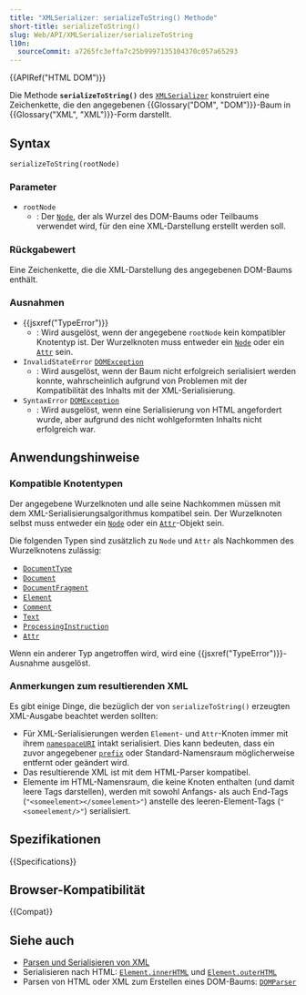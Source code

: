 ```yaml
---
title: "XMLSerializer: serializeToString() Methode"
short-title: serializeToString()
slug: Web/API/XMLSerializer/serializeToString
l10n:
  sourceCommit: a7265fc3effa7c25b9997135104370c057a65293
---
```


{{APIRef("HTML DOM")}}

Die Methode **`serializeToString()`** des [`XMLSerializer`](/de/docs/Web/API/XMLSerializer) konstruiert eine Zeichenkette, die den angegebenen {{Glossary("DOM", "DOM")}}-Baum in {{Glossary("XML", "XML")}}-Form darstellt.

## Syntax

```js-nolint
serializeToString(rootNode)
```

### Parameter

- `rootNode`
  - : Der [`Node`](/de/docs/Web/API/Node), der als Wurzel des DOM-Baums oder Teilbaums verwendet wird, für den eine XML-Darstellung erstellt werden soll.

### Rückgabewert

Eine Zeichenkette, die die XML-Darstellung des angegebenen DOM-Baums enthält.

### Ausnahmen

- {{jsxref("TypeError")}}
  - : Wird ausgelöst, wenn der angegebene `rootNode` kein kompatibler Knotentyp ist. Der Wurzelknoten muss entweder ein [`Node`](/de/docs/Web/API/Node) oder ein [`Attr`](/de/docs/Web/API/Attr) sein.
- `InvalidStateError` [`DOMException`](/de/docs/Web/API/DOMException)
  - : Wird ausgelöst, wenn der Baum nicht erfolgreich serialisiert werden konnte, wahrscheinlich aufgrund von Problemen mit der Kompatibilität des Inhalts mit der XML-Serialisierung.
- `SyntaxError` [`DOMException`](/de/docs/Web/API/DOMException)
  - : Wird ausgelöst, wenn eine Serialisierung von HTML angefordert wurde, aber aufgrund des nicht wohlgeformten Inhalts nicht erfolgreich war.

## Anwendungshinweise

### Kompatible Knotentypen

Der angegebene Wurzelknoten und alle seine Nachkommen müssen mit dem XML-Serialisierungsalgorithmus kompatibel sein. Der Wurzelknoten selbst muss entweder ein [`Node`](/de/docs/Web/API/Node) oder ein [`Attr`](/de/docs/Web/API/Attr)-Objekt sein.

Die folgenden Typen sind zusätzlich zu `Node` und `Attr` als Nachkommen des Wurzelknotens zulässig:

- [`DocumentType`](/de/docs/Web/API/DocumentType)
- [`Document`](/de/docs/Web/API/Document)
- [`DocumentFragment`](/de/docs/Web/API/DocumentFragment)
- [`Element`](/de/docs/Web/API/Element)
- [`Comment`](/de/docs/Web/API/Comment)
- [`Text`](/de/docs/Web/API/Text)
- [`ProcessingInstruction`](/de/docs/Web/API/ProcessingInstruction)
- [`Attr`](/de/docs/Web/API/Attr)

Wenn ein anderer Typ angetroffen wird, wird eine {{jsxref("TypeError")}}-Ausnahme ausgelöst.

### Anmerkungen zum resultierenden XML

Es gibt einige Dinge, die bezüglich der von `serializeToString()` erzeugten XML-Ausgabe beachtet werden sollten:

- Für XML-Serialisierungen werden `Element`- und `Attr`-Knoten immer mit ihrem [`namespaceURI`](/de/docs/Web/API/Element/namespaceURI) intakt serialisiert. Dies kann bedeuten, dass ein zuvor angegebener [`prefix`](/de/docs/Web/API/Element/prefix) oder Standard-Namensraum möglicherweise entfernt oder geändert wird.
- Das resultierende XML ist mit dem HTML-Parser kompatibel.
- Elemente im HTML-Namensraum, die keine Knoten enthalten (und damit leere Tags darstellen), werden mit sowohl Anfangs- als auch End-Tags (`"<someelement></someelement>"`) anstelle des leeren-Element-Tags (`"<someelement/>"`) serialisiert.

## Spezifikationen

{{Specifications}}

## Browser-Kompatibilität

{{Compat}}

## Siehe auch

- [Parsen und Serialisieren von XML](/de/docs/Web/XML/Guides/Parsing_and_serializing_XML)
- Serialisieren nach HTML: [`Element.innerHTML`](/de/docs/Web/API/Element/innerHTML) und [`Element.outerHTML`](/de/docs/Web/API/Element/outerHTML)
- Parsen von HTML oder XML zum Erstellen eines DOM-Baums: [`DOMParser`](/de/docs/Web/API/DOMParser)
